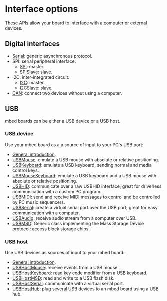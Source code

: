 # Interface options

These APIs allow your board to interface with a computer or external devices.

## Digital interfaces

* [Serial](digital/Serial.md): generic asynchronous protocol. 
* SPI: serial peripheral interface:
	* [SPI](digital/SPI.md): master.
	* [SPISlave](digital/SPISlave.md): slave.
* I2C: inter-integrated circuit:
	* [I2C](digital/I2C.md): master.
	* [I2CSlave](digital/I2CSlave.md): slave.
* [CAN](digital/CAN.md): connect two devices without using a computer.

## USB

mbed boards can be either a USB device or a USB host.

### USB device

Use your mbed board as a a source of input to your PC's USB port:

* [General introduction](USBDevice/USBDevice.md).
* [USBMouse](USBDevice/USBMouse.md): emulate a USB mouse with absolute or relative positioning.
* [USBKeyboard](USBDevice/USBKeyboard.md): emulate a USB keyboard, sending normal and media control keys.
* [USBMouseKeyboard](USBDevice/USBMouseKeyboard.md): emulate a USB keyboard and a USB mouse with absolute or relative positioning.
* [USBHID](USBDevice/USBHID.md): communicate over a raw USBHID interface; great for driverless communication with a custom PC program.
* [USBMIDI](USBDevice/USBMIDI.md): send and receive MIDI messages to control and be controlled by PC music sequencers.
* [USBSerial](USBDevice/USBSerial.md): create a virtual serial port over the USB port; great for easy communication with a computer.
* [USBAudio](USBDevice/USBAudio.md): receive audio stream from a computer over USB.
* [USBMSD](USBDevice/USBMSD.md): Generic class implementing the Mass Storage Device protocol; access block storage chips.

### USB host

Use USB devices as sources of input to your mbed board:

* [General introduction](USBHost/USBHost.md).
* [USBHostMouse](USBHost/USBHostMouse.md): receive events from a USB mouse.
* [USBHostKeyboard](USBHost/USBHostKeyboard.md): read key code modifier from a USB keyboard.
* [USBHostMSD](USBHost/USBHostMSD.md): read and write to a USB flash disk.
* [USBHostSerial](USBHost/USBHostSerial.md): communicate with a virtual serial port.
* [USBHostHub](USBHost/USBHostHub.md): plug several USB devices to an mbed board using a USB hub.
